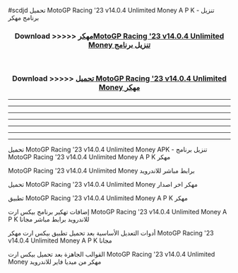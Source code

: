 #scdjd تحميل MotoGP Racing '23 v14.0.4 Unlimited Money  A P K - تنزيل برنامج مهكر



<div align="center">
<h3>Download >>>>> <a href="https://runaway1.web.app/?sq=MotoGP Racing '23 v14.0.4 Unlimited Money ">مهكرMotoGP Racing '23 v14.0.4 Unlimited Money  تنزيل برنامج</a></h3><br>

<h3>Download >>>>> <a href="https://runaway1.web.app/?sq=MotoGP Racing '23 v14.0.4 Unlimited Money ">تحميل MotoGP Racing '23 v14.0.4 Unlimited Money  مهكر</a></h3>
</div>


----------------------------------------------------------

----------------------------------------------------------

----------------------------------------------------------

----------------------------------------------------------

----------------------------------------------------------

----------------------------------------------------------

----------------------------------------------------------

تحميل MotoGP Racing '23 v14.0.4 Unlimited Money  APK - تنزيل برنامج MotoGP Racing '23 v14.0.4 Unlimited Money  A P K مهكر

MotoGP Racing '23 v14.0.4 Unlimited Money  برابط مباشر للاندرويد

تحميل MotoGP Racing '23 v14.0.4 Unlimited Money  مهكر اخر اصدار

تطبيق MotoGP Racing '23 v14.0.4 Unlimited Money  A P K مهكر

إضافات تهكير برنامج بيكس ارت MotoGP Racing '23 v14.0.4 Unlimited Money  A P K للاندرويد برابط مباشر مجانا

أدوات التعديل الأساسية بعد تحميل تطبيق بيكس ارت مهكر MotoGP Racing '23 v14.0.4 Unlimited Money  A P K مجانا

القوالب الجاهزة بعد تحميل بيكس ارت MotoGP Racing '23 v14.0.4 Unlimited Money  مهكر من ميديا فاير للاندرويد


